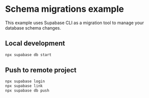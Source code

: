 # Schema migrations example

This example uses Supabase CLI as a migration tool to manage your database schema changes.

## Local development

```bash
npx supabase db start
```

## Push to remote project

```bash
npx supabase login
npx supabase link
npx supabase db push
```
